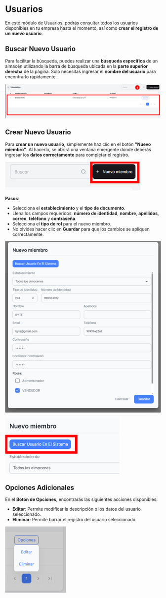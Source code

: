 # Usuarios

En este módulo de Usuarios, podrás consultar todos los usuarios disponibles en tu empresa hasta el momento, así como **crear el registro de un nuevo usuario**.

## Buscar Nuevo Usuario

Para facilitar la búsqueda, puedes realizar una **búsqueda específica** de un almacén utilizando la barra de búsqueda ubicada en la **parte superior derecha** de la página. Solo necesitas ingresar el **nombre del usuario** para encontrarlo rápidamente.

![usu1](./img9/usu1.png)

## Crear Nuevo Usuario

Para **crear un nuevo usuario**, simplemente haz clic en el botón **"Nuevo miembro"**. Al hacerlo, se abrirá una ventana emergente donde deberás ingresar los **datos correctamente** para completar el registro.

![usu2](./img9/usu2.png)

**Pasos**:

- Selecciona el **establecimiento** y el **tipo de documento**.
- Llena los campos requeridos: **número de identidad**, **nombre**, **apellidos**, **correo**, **teléfono** y **contraseña**.
- Selecciona el **tipo de rol** para el nuevo miembro.
- No olvides hacer clic en **Guardar** para que los cambios se apliquen correctamente.

![usu3](./img9/usu3.png)

![usu4](./img9/usu4.png)

## Opciones Adicionales

En el **Botón de Opciones**, encontrarás las siguientes acciones disponibles:

- **Editar**: Permite modificar la descripción o los datos del usuario seleccionado.
- **Eliminar**: Permite borrar el registro del usuario seleccionado.

![usu5](./img9/usu5.png)